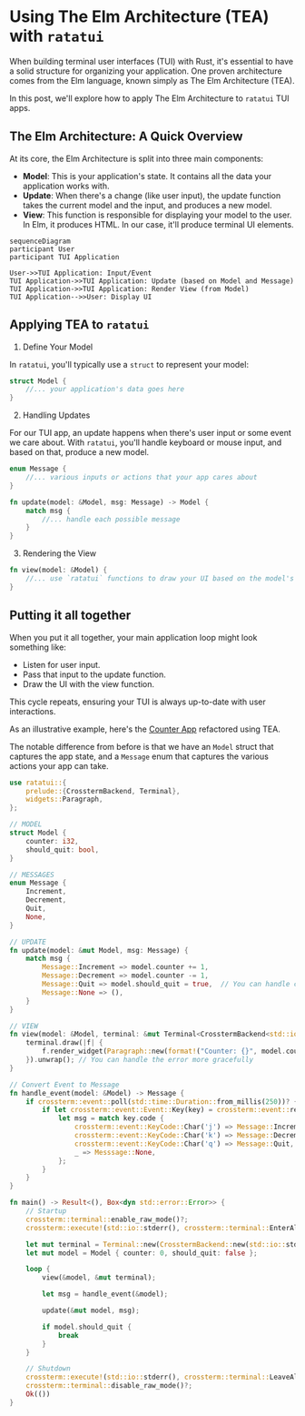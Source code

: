 # Using The Elm Architecture (TEA) with `ratatui`

When building terminal user interfaces (TUI) with Rust, it's essential to have a solid structure for
organizing your application. One proven architecture comes from the Elm language, known simply as
The Elm Architecture (TEA).

In this post, we'll explore how to apply The Elm Architecture to `ratatui` TUI apps.

## The Elm Architecture: A Quick Overview

At its core, the Elm Architecture is split into three main components:

- **Model**: This is your application's state. It contains all the data your application works with.
- **Update**: When there's a change (like user input), the update function takes the current model
  and the input, and produces a new model.
- **View**: This function is responsible for displaying your model to the user. In Elm, it produces
  HTML. In our case, it'll produce terminal UI elements.

```mermaid
sequenceDiagram
participant User
participant TUI Application

User->>TUI Application: Input/Event
TUI Application->>TUI Application: Update (based on Model and Message)
TUI Application->>TUI Application: Render View (from Model)
TUI Application-->>User: Display UI
```

## Applying TEA to `ratatui`

1. Define Your Model

In `ratatui`, you'll typically use a `struct` to represent your model:

```rust
struct Model {
    //... your application's data goes here
}
```

2. Handling Updates

For our TUI app, an update happens when there's user input or some event we care about. With
`ratatui`, you'll handle keyboard or mouse input, and based on that, produce a new model.

```rust
enum Message {
    //... various inputs or actions that your app cares about
}

fn update(model: &Model, msg: Message) -> Model {
    match msg {
        //... handle each possible message
    }
}
```

3. Rendering the View

```rust
fn view(model: &Model) {
    //... use `ratatui` functions to draw your UI based on the model's state
}
```

## Putting it all together

When you put it all together, your main application loop might look something like:

- Listen for user input.
- Pass that input to the update function.
- Draw the UI with the view function.

This cycle repeats, ensuring your TUI is always up-to-date with user interactions.

As an illustrative example, here's the [Counter App](./../tutorial/counter-app/single-function.md)
refactored using TEA.

The notable difference from before is that we have an `Model` struct that captures the app state,
and a `Message` enum that captures the various actions your app can take.

```rust
use ratatui::{
    prelude::{CrosstermBackend, Terminal},
    widgets::Paragraph,
};

// MODEL
struct Model {
    counter: i32,
    should_quit: bool,
}

// MESSAGES
enum Message {
    Increment,
    Decrement,
    Quit,
    None,
}

// UPDATE
fn update(model: &mut Model, msg: Message) {
    match msg {
        Message::Increment => model.counter += 1,
        Message::Decrement => model.counter -= 1,
        Message::Quit => model.should_quit = true,  // You can handle cleanup and exit here
        Message::None => (),
    }
}

// VIEW
fn view(model: &Model, terminal: &mut Terminal<CrosstermBackend<std::io::Stderr>>) {
    terminal.draw(|f| {
        f.render_widget(Paragraph::new(format!("Counter: {}", model.counter)), f.size());
    }).unwrap(); // You can handle the error more gracefully
}

// Convert Event to Message
fn handle_event(model: &Model) -> Message {
    if crossterm::event::poll(std::time::Duration::from_millis(250))? {
        if let crossterm::event::Event::Key(key) = crossterm::event::read()? {
            let msg = match key.code {
                crossterm::event::KeyCode::Char('j') => Message::Increment,
                crossterm::event::KeyCode::Char('k') => Message::Decrement,
                crossterm::event::KeyCode::Char('q') => Message::Quit,
                _ => Messsage::None,
            };
        }
    }
}

fn main() -> Result<(), Box<dyn std::error::Error>> {
    // Startup
    crossterm::terminal::enable_raw_mode()?;
    crossterm::execute!(std::io::stderr(), crossterm::terminal::EnterAlternateScreen)?;

    let mut terminal = Terminal::new(CrosstermBackend::new(std::io::stderr()))?;
    let mut model = Model { counter: 0, should_quit: false };

    loop {
        view(&model, &mut terminal);

        let msg = handle_event(&model);

        update(&mut model, msg);

        if model.should_quit {
            break
        }
    }

    // Shutdown
    crossterm::execute!(std::io::stderr(), crossterm::terminal::LeaveAlternateScreen)?;
    crossterm::terminal::disable_raw_mode()?;
    Ok(())
}
```
